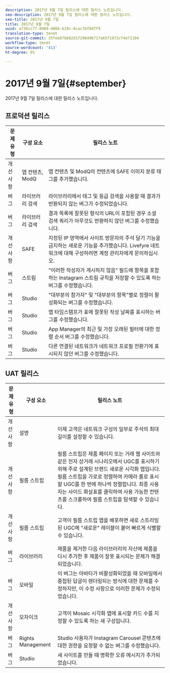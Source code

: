 ```yaml
---
description: 2017년 9월 7일 릴리스에 대한 릴리스 노트입니다.
seo-description: 2017년 9월 7일 릴리스에 대한 릴리스 노트입니다.
seo-title: 2017년 9월 7일
title: 2017년 9월 7일
uuid: a736cc77-8989-4066-b19c-8cac7bf6d7f9
translation-type: tm+mt
source-git-commit: 35feb87bb82d1f298496717a65f1972cf4e71104
workflow-type: tm+mt
source-wordcount: '413'
ht-degree: 6%

---
```



# 2017년 9월 7일{#september}

2017년 9월 7일 릴리스에 대한 릴리스 노트입니다.

## 프로덕션 릴리스

| **문제 유형** | **구성 요소** | **릴리스 노트** |
|---|---|---|
| 개선 사항 | 앱 컨텐츠, ModQ | 앱 컨텐츠 및 ModQ의 컨텐츠에 SAFE 이미지 분류 태그를 추가했습니다. |
| 버그 | 라이브러리 검색 | 라이브러리에서 태그 및 등급 검색을 사용할 때 결과가 반환되지 않는 버그가 수정되었습니다. |
| 버그 | 라이브러리 검색 | 결과 목록에 잘못된 형식의 URL이 포함된 경우 소셜 검색 쿼리가 아무것도 반환하지 않던 버그를 수정했습니다. |
| 개선 사항 | SAFE | 지정된 IP 영역에서 사이트 방문자의 주석 달기 기능을 금지하는 새로운 기능을 추가했습니다. Livefyre 네트워크에 대해 구성하려면 계정 관리자에게 문의하십시오. |
| 버그 | 스트림 | &quot;이러한 작성자가 게시하지 않음&quot; 필드에 항목을 포함하는 Instagram 스트림 규칙을 저장할 수 있도록 하는 버그를 수정했습니다. |
| 버그 | Studio | &quot;대부분의 참가자&quot; 및 &quot;대부분의 항목&quot;별로 정렬이 활성화되는 버그를 수정했습니다. |
| 버그 | Studio | 앱 타임스탬프가 표에 잘못된 작성 날짜를 표시하는 버그를 수정했습니다. |
| 버그 | Studio | App Manager의 최근 및 가장 오래된 필터에 대한 정렬 순서 버그를 수정했습니다. |
| 버그 | Studio | 다른 연결된 네트워크가 네트워크 프로필 전환기에 표시되지 않던 버그를 수정했습니다. |

## UAT 릴리스

| **문제 유형** | **구성 요소** | **릴리스 노트** |
|---|---|---|
| 개선 사항 | 설명 | 이제 고객은 네트워크 구성의 일부로 주석의 최대 길이를 설정할 수 있습니다. |
| 개선 사항 | 필름 스트립 | 필름 스트립은 제품 페이지 또는 거래 웹 사이트와 같은 전자 상거래 시나리오에서 UGC를 표시하기 위해 주로 설계된 브랜드 새로운 시각화 앱입니다. 필름 스트립을 가로로 정렬하여 카메라 롤로 표시할 UGC를 한 번에 하나씩 정렬합니다. 최종 사용자는 사이드 화살표를 클릭하여 사용 가능한 컨텐츠를 스크롤하여 필름 스트립을 탐색할 수 있습니다. |
| 개선 사항 | 필름 스트립 | 고객이 필름 스트립 앱을 배포하면 새로 스트리밍된 UGC에 &quot;새로운&quot; 레이블이 붙어 빠르게 식별할 수 있습니다. |
| 버그 | 라이브러리 | 제품을 제거한 다음 라이브러리의 자산에 제품을 다시 추가한 후 제품이 잘못 표시되는 문제가 해결되었습니다. |
| 버그 | 모바일 | 이 버그는 아바타가 비활성화되었을 때 모바일에서 중첩된 답글이 렌더링되는 방식에 대한 문제를 수정하지만, 이 수정 사항으로 이러한 문제가 수정되었습니다. |
| 개선 사항 | 모자이크 | 고객이 Mosaic 시각화 앱에 표시할 카드 수를 지정할 수 있도록 하는 새 구성입니다. |
| 버그 | Rights Management | Studio 사용자가 Instagram Carousel 콘텐츠에 대한 권한을 요청할 수 없는 버그를 수정했습니다. |
| 버그 | Studio | 새 사이트를 만들 때 명확한 오류 메시지가 추가되었습니다. |

